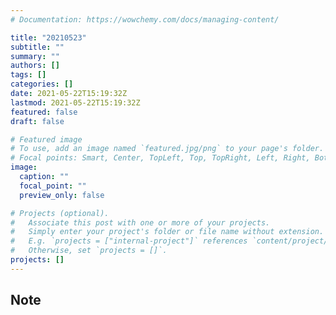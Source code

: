 ```yaml
---
# Documentation: https://wowchemy.com/docs/managing-content/

title: "20210523"
subtitle: ""
summary: ""
authors: []
tags: []
categories: []
date: 2021-05-22T15:19:32Z
lastmod: 2021-05-22T15:19:32Z
featured: false
draft: false

# Featured image
# To use, add an image named `featured.jpg/png` to your page's folder.
# Focal points: Smart, Center, TopLeft, Top, TopRight, Left, Right, BottomLeft, Bottom, BottomRight.
image:
  caption: ""
  focal_point: ""
  preview_only: false

# Projects (optional).
#   Associate this post with one or more of your projects.
#   Simply enter your project's folder or file name without extension.
#   E.g. `projects = ["internal-project"]` references `content/project/deep-learning/index.md`.
#   Otherwise, set `projects = []`.
projects: []
---
```


## Note

